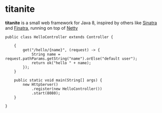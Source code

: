 # titanite

__titanite__ is a small web framework for Java 8, inspired by others like [Sinatra](http://www.sinatrarb.com/) and [Finatra](http://finatra.info/), running on top of [Netty](http://netty.io/)

```
public class HelloController extends Controller {

    {
        get("/hello/{name}", (request) -> {
            String name = request.pathParams.getString("name").orElse("default user");
            return ok("hello " + name);
        });
    }

    public static void main(String[] args) {
        new HttpServer()
            .register(new HelloController())
            .start(8080);
    }

}
```